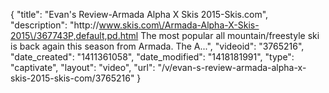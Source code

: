 {
    "title": "Evan's Review-Armada Alpha X Skis 2015-Skis.com",
    "description": "http:\/\/www.skis.com\/Armada-Alpha-X-Skis-2015\/367743P,default,pd.html The most popular all mountain\/freestyle ski is back again this season from Armada. The A...",
    "videoid": "3765216",
    "date_created": "1411361058",
    "date_modified": "1418181991",
    "type": "captivate",
    "layout": "video",
    "url": "\/v\/evan-s-review-armada-alpha-x-skis-2015-skis-com\/3765216"
}